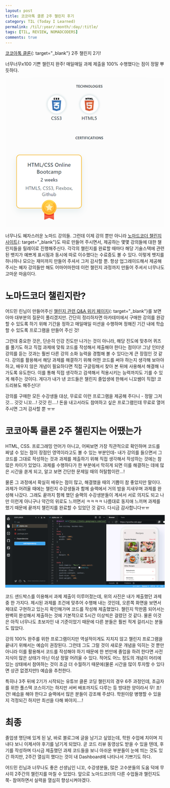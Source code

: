 ```yaml
---
layout: post
title: 코코아톡 클론 2주 챌린지 후기
category: TIL (Today I Learned)
permalink: /til/:year/:month/:day/:title/
tags: [TIL, REVIEW, NOMADCODERS]
comments: true
---
```


[코코아톡 클론](https://academy.nomadcoders.co/p/kakaoclone_total){: target="\_blank"} 2주 챌린지 2기!

너무너무x100 기쁜 챌린지 완주! 매일매일 과제 제출을 100% 수행했다는 점이 정말 뿌듯하다.

![](/assets/post-img/til/HTML_CSS_Online_Bootcamp_certifications.png)

너무나도 혜자스러운 노마드 강의들. 그런데 이제 강의 뿐만 아니라 [노마드코더 챌린지 사이트](https://challenges.nomadcoders.co/){: target="\_blank"}도 따로 만들어 주시면서, 제공하는 몇몇 강의들에 대한 챌린지들을 릴레이로 진행해주신다. 각각의 챌린지를 완료할 때마다 해당 기술스택에 관련된 뱃지가 예쁘게 표시됨과 동시에 따로 이수했다는 수료증도 볼 수 있다. 이렇게 뱃지를 하나하나 모으는 재미까지 만들어 주셔서 그저 감사할 뿐. 항상 업그레이드해서 제공해주시는 혜자 강의들만 해도 어마어마한데 이런 챌린지 과정까지 만들어 주셔서 너무나도 고마운 마음이다.

# 노마드코더 챌린지란?

어드민 린님이 만들어주신 [챌린지 관련 Q&A 위키 페이지](https://youneedawiki.com/app/page/1F-UM2f105_L62ONXdFxxp-ABLbexfgadU9RPZ31qzNI?p=1DMkLybucdE1mLAYWRNfTZBN3IJZFJAdS){: target="\_blank"}를 보면 아마 대부분의 질문이 풀리겠지만. 간단히 정리하자면 아카데미에서 구매한 강의를 완강할 수 있도록 하기 위해 기간을 정하고 매일매일 미션을 수행하며 정해진 기간 내에 학습할 수 있도록 프로그램을 만들어 주신 것!

그런데 중요한 것은, 단순히 인강 진도만 나가는 것이 아니라, 해당 진도에 맞추어 퀴즈를 풀기도 하고 직접 과제에 맞춰 코드를 작성해서 제출해야 한다는 점이다! 그냥 인터넷 강의를 듣는 것과는 훨씬 다른 강의 소화 능력을 경험해 볼 수 있다는게 큰 장점인 것 같다. 강의를 활용해서 해당 과제를 해결하기 위해 어떤 코드를 써야 하는지 생각해 보아야 하고, 배우지 않은 개념이 필요하다면 직접 구글링해서 찾아 본 뒤에 사용해서 해결해 나가도록 유도한다. 이를 통해 직접 생각하고 검색해서 적용시키는 능력까지도 기를 수 있게 해주는 것이다. 게다가 내가 낸 코드들은 챌린지 졸업생에 한해서 니꼬쌤이 직접! 코드리뷰도 해주신다!

강의를 구매한 모든 수강생들 대상, 무료로 이런 프로그램을 제공해 주다니 - 정말 그저 갓... 갓갓 니꼬...! 갓갓 린....! 돈을 내고서라도 참여하고 싶은 프로그램인데 무료로 열어주시면 그저 감사할 뿐 ㅠㅠ

# 코코아톡 클론 2주 챌린지는 어땠는가

HTML, CSS. 프로그래밍 언어가 아니고, 어찌보면 가장 직관적으로 확인하며 코드를 짜낼 수 있는 점이 장점인 영역이라고도 볼 수 있는 부분인데- 내가 강의를 들으면서 그 코드를 그대로 작성하는 것과 과제를 제출하기 위해 직접 생각해서 작성하는 것에는 참 많은 차이가 있었다. 과제를 수행하다가 한 부분에서 막히게 되면 이를 해결하는 데에 많은 시간을 쏟게 되고, 알고 보면 간단한 문제일 때의 허탈함이란...!

물론 그 과정에서 확실히 배우는 점이 많고, 해결했을 때의 기쁨이 참 좋았지만 말이다. 과제가 어려울 때에는 챌린지 수강생들과 함께 슬랙에서 거의 밤을 지새우며 과제를 완성해 나갔다. 그래도 끝까지 함께 했던 슬랙의 수강생분들이 계셔서 서로 의지도 되고 나만 이런게 아니구나 약간의 위로도 느끼면서 ㅋㅋㅋㅋ 나름대로 동지애 느끼며 과제를 했기 때문에 끝까지 챌린지를 완료할 수 있었던 것 같다. 다시금 감사합니다ㅠㅠ

![](/assets/post-img/til/homework_capture.png)

코드 샌드박스를 이용해서 과제 제출이 이루어졌는데, 위의 사진은 내가 제출했던 과제 중 한 가지다. 제시된 과제를 조건에 맞추어 수행해 내는 것인데, 오른쪽 화면을 보면서 제대로 구현하고 있는지 확인해가며 코드를 작성해 제출했었다. 챌린지 막판쯤 되어서는 완벽히 완성해서 제출하는 것에 기본적으로 5시간 이상씩은 걸렸던 것 같다. 물론 이것은 아직 너무나도 초보자인 내 기준이었기 때문에 다른 분들은 훨씬 적게 걸리시는 분들도 많았다.

강의 100% 완주를 위한 프로그램이지만 역설적이게도 지치지 않고 챌린지 프로그램을 끝내기 위해서는 예습이 권장된다. 그런데 그도 그럴 것이 새로운 개념을 익히는 것 뿐만 아니라 이를 활용해서 코드를 작성해야 하기 때문에 한 번만에 졸업을 하려 한다면 사전 지식이 많은 상태가 아닌 이상 정말 어려울 수 있다. 적어도 어느 정도의 개념이 머리에 있는 상태에서 참여하는 것이 조금 더 수월하기 때문에(물론 시간을 많이 투자할 수 있다면 상관 없겠지만!) 예습을 추천한다.

특히나 3주 뒤에 2기가 시작되는 유튜브 클론 코딩 챌린지의 경우 6주 과정인데, 초급자를 위한 풀스택 코스이기는 하지만 서버 배포까지도 다루는 등 방대한 양이라서 무! 조! 건! 예습을 해야 한다고 슬랙에서 많은 분들이 강조해 주셨다. 학원이랑 병행할 수 있을지 걱정되긴 하지만 최선을 다해 봐야지....!

# 최종

졸업생 명단에 있게 된 날, 바로 블로그에 글을 남기고 싶었는데, 학원 수업에 치이며 지내다 보니 이제서야 후기를 남기게 되었다. 곧 코드 리뷰 동영상도 받을 수 있을 텐데, 후기를 작성하며 다시금 제출했던 과제 코드들을 보니 아쉬운 부분들이 눈에 띄는 것도 있긴 하지만, 2주간 열심히 했다는 것이 내 Dashboard에 나타나서 기쁘기도 하다.

어드민 린님과 너무나도 좋은 선생님인 니꼬, 수강생분들, 많은 고수분들의 도움 덕에 무사히 2주간의 챌린지를 마칠 수 있었다. 앞으로 노마드코더의 다른 수업들과 챌린지도 쭉- 참여하면서 실력을 열심히 향상시켜야겠다.

